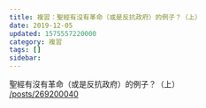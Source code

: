 ```yaml
---
title: 複習：聖經有沒有革命（或是反抗政府）的例子？（上）
date: 2019-12-05
updated: 1575557220000
category: 複習
tags: []
sidebar: 
---
```


<p>聖經有沒有革命（或是反抗政府）的例子？（上）<br/>
<a href="/posts/269200040" target="_blank">/posts/269200040</a></p>
<p> </p>
